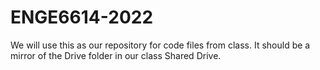 # ENGE6614-2022

We will use this as our repository for code files from class. It should be a mirror of the Drive folder in our class Shared Drive.
